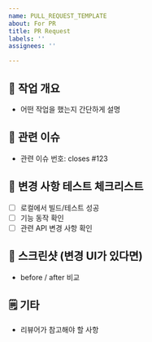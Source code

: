 ```yaml
---
name: PULL_REQUEST_TEMPLATE
about: For PR
title: PR Request
labels: ''
assignees: ''

---
```


## 📌 작업 개요
- 어떤 작업을 했는지 간단하게 설명

## 🧩 관련 이슈
- 관련 이슈 번호: closes #123

## 🧪 변경 사항 테스트 체크리스트
- [ ] 로컬에서 빌드/테스트 성공
- [ ] 기능 동작 확인
- [ ] 관련 API 변경 사항 확인

## 📸 스크린샷 (변경 UI가 있다면)
- before / after 비교

## 🗒️ 기타
- 리뷰어가 참고해야 할 사항
